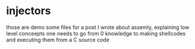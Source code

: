 # injectors

those are demo some files for a post I wrote about assemly, explaining low level conceepts one needs to go from 0 knowledge to making shellcodes and executing them from a C source code

